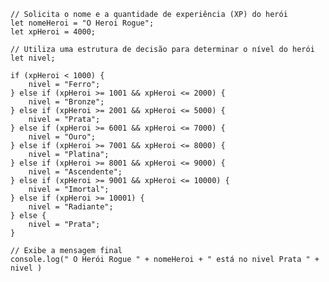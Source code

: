 
    // Solicita o nome e a quantidade de experiência (XP) do herói
    let nomeHeroi = "O Heroi Rogue";
    let xpHeroi = 4000;

    // Utiliza uma estrutura de decisão para determinar o nível do herói
    let nivel;

    if (xpHeroi < 1000) {
        nivel = "Ferro";
    } else if (xpHeroi >= 1001 && xpHeroi <= 2000) {
        nivel = "Bronze";
    } else if (xpHeroi >= 2001 && xpHeroi <= 5000) {
        nivel = "Prata";
    } else if (xpHeroi >= 6001 && xpHeroi <= 7000) {
        nivel = "Ouro";
    } else if (xpHeroi >= 7001 && xpHeroi <= 8000) {
        nivel = "Platina";
    } else if (xpHeroi >= 8001 && xpHeroi <= 9000) {
        nivel = "Ascendente";
    } else if (xpHeroi >= 9001 && xpHeroi <= 10000) {
        nivel = "Imortal";
    } else if (xpHeroi >= 10001) {
        nivel = "Radiante";
    } else {
        nivel = "Prata";
    }

    // Exibe a mensagem final
    console.log(" O Herói Rogue " + nomeHeroi + " está no nivel Prata " + nivel )
